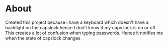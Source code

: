 # About

Created this project because i have a keyboard which doesn't have a backlight on the capslock hence I don't know if my caps lock is on or off . This creates a lot of confusion when typing passwords. Hence it notifies me when the state of capslock changes

